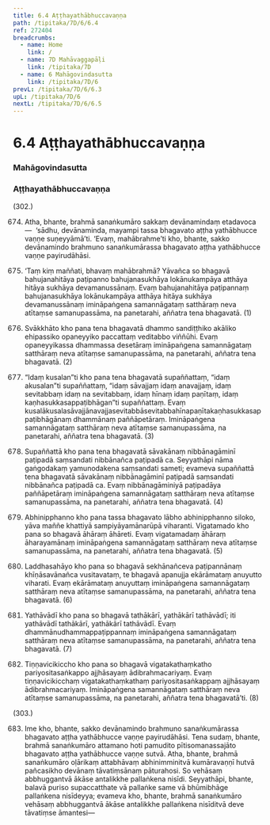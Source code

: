 ```yaml
---
title: 6.4 Aṭṭhayathābhuccavaṇṇa
path: /tipitaka/7D/6/6.4
ref: 272404
breadcrumbs:
  - name: Home
    link: /
  - name: 7D Mahāvaggapāḷi
    link: /tipitaka/7D
  - name: 6 Mahāgovindasutta
    link: /tipitaka/7D/6
prevL: /tipitaka/7D/6/6.3
upL: /tipitaka/7D/6
nextL: /tipitaka/7D/6/6.5
---
```


# 6.4 Aṭṭhayathābhuccavaṇṇa

### Mahāgovindasutta

### Aṭṭhayathābhuccavaṇṇa

(302.)

674. Atha, bhante, brahmā sanaṅkumāro sakkaṃ devānamindaṃ etadavoca—  ‘sādhu, devānaminda, mayampi tassa bhagavato aṭṭha yathābhucce vaṇṇe suṇeyyāmā’ti. ‘Evaṃ, mahābrahme’ti kho, bhante, sakko devānamindo brahmuno sanaṅkumārassa bhagavato aṭṭha yathābhucce vaṇṇe payirudāhāsi.

675. ‘Taṃ kiṃ maññati, bhavaṃ mahābrahmā? Yāvañca so bhagavā bahujanahitāya paṭipanno bahujanasukhāya lokānukampāya atthāya hitāya sukhāya devamanussānaṃ. Evaṃ bahujanahitāya paṭipannaṃ bahujanasukhāya lokānukampāya atthāya hitāya sukhāya devamanussānaṃ imināpaṅgena samannāgataṃ satthāraṃ neva atītaṃse samanupassāma, na panetarahi, aññatra tena bhagavatā. (1)

676. Svākkhāto kho pana tena bhagavatā dhammo sandiṭṭhiko akāliko ehipassiko opaneyyiko paccattaṃ veditabbo viññūhi. Evaṃ opaneyyikassa dhammassa desetāraṃ imināpaṅgena samannāgataṃ satthāraṃ neva atītaṃse samanupassāma, na panetarahi, aññatra tena bhagavatā. (2)

677. “Idaṃ kusalan”ti kho pana tena bhagavatā supaññattaṃ, “idaṃ akusalan”ti supaññattaṃ, “idaṃ sāvajjaṃ idaṃ anavajjaṃ, idaṃ sevitabbaṃ idaṃ na sevitabbaṃ, idaṃ hīnaṃ idaṃ paṇītaṃ, idaṃ kaṇhasukkasappaṭibhāgan”ti supaññattaṃ. Evaṃ kusalākusalasāvajjānavajjasevitabbāsevitabbahīnapaṇītakaṇhasukkasappaṭibhāgānaṃ dhammānaṃ paññāpetāraṃ. Imināpaṅgena samannāgataṃ satthāraṃ neva atītaṃse samanupassāma, na panetarahi, aññatra tena bhagavatā. (3)

678. Supaññattā kho pana tena bhagavatā sāvakānaṃ nibbānagāminī paṭipadā saṃsandati nibbānañca paṭipadā ca. Seyyathāpi nāma gaṅgodakaṃ yamunodakena saṃsandati sameti; evameva supaññattā tena bhagavatā sāvakānaṃ nibbānagāminī paṭipadā saṃsandati nibbānañca paṭipadā ca. Evaṃ nibbānagāminiyā paṭipadāya paññāpetāraṃ imināpaṅgena samannāgataṃ satthāraṃ neva atītaṃse samanupassāma, na panetarahi, aññatra tena bhagavatā. (4)

679. Abhinipphanno kho pana tassa bhagavato lābho abhinipphanno siloko, yāva maññe khattiyā sampiyāyamānarūpā viharanti. Vigatamado kho pana so bhagavā āhāraṃ āhāreti. Evaṃ vigatamadaṃ āhāraṃ āharayamānaṃ imināpaṅgena samannāgataṃ satthāraṃ neva atītaṃse samanupassāma, na panetarahi, aññatra tena bhagavatā. (5)

680. Laddhasahāyo kho pana so bhagavā sekhānañceva paṭipannānaṃ khīṇāsavānañca vusitavataṃ, te bhagavā apanujja ekārāmataṃ anuyutto viharati. Evaṃ ekārāmataṃ anuyuttaṃ imināpaṅgena samannāgataṃ satthāraṃ neva atītaṃse samanupassāma, na panetarahi, aññatra tena bhagavatā. (6)

681. Yathāvādī kho pana so bhagavā tathākārī, yathākārī tathāvādī; iti yathāvādī tathākārī, yathākārī tathāvādī. Evaṃ dhammānudhammappaṭippannaṃ imināpaṅgena samannāgataṃ satthāraṃ neva atītaṃse samanupassāma, na panetarahi, aññatra tena bhagavatā. (7)

682. Tiṇṇavicikiccho kho pana so bhagavā vigatakathaṃkatho pariyositasaṅkappo ajjhāsayaṃ ādibrahmacariyaṃ. Evaṃ tiṇṇavicikicchaṃ vigatakathaṃkathaṃ pariyositasaṅkappaṃ ajjhāsayaṃ ādibrahmacariyaṃ. Imināpaṅgena samannāgataṃ satthāraṃ neva atītaṃse samanupassāma, na panetarahi, aññatra tena bhagavatā’ti. (8)

(303.)

683. Ime kho, bhante, sakko devānamindo brahmuno sanaṅkumārassa bhagavato aṭṭha yathābhucce vaṇṇe payirudāhāsi. Tena sudaṃ, bhante, brahmā sanaṅkumāro attamano hoti pamudito pītisomanassajāto bhagavato aṭṭha yathābhucce vaṇṇe sutvā. Atha, bhante, brahmā sanaṅkumāro oḷārikaṃ attabhāvaṃ abhinimminitvā kumāravaṇṇī hutvā pañcasikho devānaṃ tāvatiṃsānaṃ pāturahosi. So vehāsaṃ abbhuggantvā ākāse antalikkhe pallaṅkena nisīdi. Seyyathāpi, bhante, balavā puriso supaccatthate vā pallaṅke same vā bhūmibhāge pallaṅkena nisīdeyya; evameva kho, bhante, brahmā sanaṅkumāro vehāsaṃ abbhuggantvā ākāse antalikkhe pallaṅkena nisīditvā deve tāvatiṃse āmantesi—


